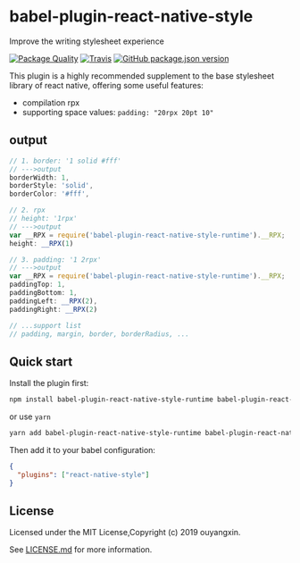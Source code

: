 # babel-plugin-react-native-style

Improve the writing stylesheet experience

[![Package Quality](https://npm.packagequality.com/shield/babel-plugin-react-native-style.svg?style=flat)](https://packagequality.com/#?package=babel-plugin-react-native-style)
[![Travis](https://img.shields.io/travis/taixw2/babel-plugin-react-native-style.svg?style=flat)](https://travis-ci.org/taixw2/babel-plugin-react-native-style)
[![GitHub package.json version](https://img.shields.io/github/package-json/v/taixw2/babel-plugin-react-native-style.svg)](https://github.com/taixw2/babel-plugin-react-native-style)

This plugin is a highly recommended supplement to the base stylesheet library of react native, offering some useful features:

- compilation rpx
- supporting space values: `padding: "20rpx 20pt 10"`

## output
```javascript
// 1. border: '1 solid #fff'
// --->output
borderWidth: 1,
borderStyle: 'solid',
borderColor: '#fff',

// 2. rpx
// height: '1rpx'
// --->output
var __RPX = require('babel-plugin-react-native-style-runtime').__RPX;
height: __RPX(1)

// 3. padding: '1 2rpx'
// --->output
var __RPX = require('babel-plugin-react-native-style-runtime').__RPX;
paddingTop: 1,
paddingBottom: 1,
paddingLeft: __RPX(2),
paddingRight: __RPX(2)

// ...support list
// padding, margin, border, borderRadius, ...
```

## Quick start

Install the plugin first:

```bash
npm install babel-plugin-react-native-style-runtime babel-plugin-react-native-style --save-dev
```

or use `yarn`

```bash
yarn add babel-plugin-react-native-style-runtime babel-plugin-react-native-style -D
```

Then add it to your babel configuration:

```json
{
  "plugins": ["react-native-style"]
}
```

## License
Licensed under the MIT License,Copyright (c) 2019 ouyangxin.

See [LICENSE.md](./LICENSE) for more information.

